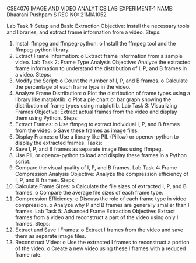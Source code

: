CSE4076 IMAGE AND VIDEO ANALYTICS
LAB EXPERIMENT-1
NAME: Dhaarani Pushpam S
REG NO: 21MIA1052

Lab Task 1: Setup and Basic Extraction
Objective:
Install the necessary tools and libraries, and extract frame information from a video.
Steps:
1.	Install ffmpeg and ffmpeg-python:
o	Install the ffmpeg tool and the ffmpeg-python library.
2.	Extract Frame Information:
o	Extract frame information from a sample video.
Lab Task 2: Frame Type Analysis
Objective:
Analyze the extracted frame information to understand the distribution of I, P, and B frames in a video.
Steps:
1.	Modify the Script:
o	Count the number of I, P, and B frames.
o	Calculate the percentage of each frame type in the video.
2.	Analyze Frame Distribution:
o	Plot the distribution of frame types using a library like matplotlib.
o	Plot a pie chart or bar graph showing the distribution of frame types using matplotlib.
Lab Task 3: Visualizing Frames
Objective:
Extract actual frames from the video and display them using Python.
Steps:
1.	Extract Frames:
o	Use ffmpeg to extract individual I, P, and B frames from the video.
o	Save these frames as image files.
2.	Display Frames:
o	Use a library like PIL (Pillow) or opencv-python to display the extracted frames.
Tasks:
1.	Save I, P, and B frames as separate image files using ffmpeg.
2.	Use PIL or opencv-python to load and display these frames in a Python script.
3.	Compare the visual quality of I, P, and B frames.
Lab Task 4: Frame Compression Analysis
Objective:
Analyze the compression efficiency of I, P, and B frames.
Steps:
1.	Calculate Frame Sizes:
o	Calculate the file sizes of extracted I, P, and B frames.
o	Compare the average file sizes of each frame type.
2.	Compression Efficiency:
o	Discuss the role of each frame type in video compression.
o	Analyze why P and B frames are generally smaller than I frames.
Lab Task 5: Advanced Frame Extraction
Objective:
Extract frames from a video and reconstruct a part of the video using only I frames.
Steps:
1.	Extract and Save I Frames:
o	Extract I frames from the video and save them as separate image files.
2.	Reconstruct Video:
o	Use the extracted I frames to reconstruct a portion of the video.
o	Create a new video using these I frames with a reduced frame rate.


